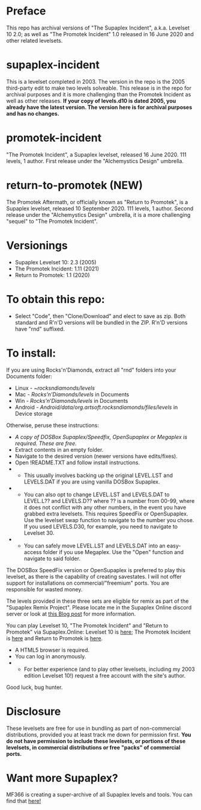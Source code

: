 # Preface
This repo has archival versions of "The Supaplex Incident", a.k.a. Levelset 10 2.0; as well as "The Promotek Incident" 1.0 released in 16 June 2020 and other related levelsets. 

# supaplex-incident
This is a levelset completed in 2003. The version in the repo is the 2005 third-party edit to make two levels solveable. This release is in the repo for archival purposes and it is more challenging than the Promotek Incident as well as other releases. **If your copy of levels.d10 is dated 2005, you already have the latest version. The version here is for archival purposes and has no changes.**

# promotek-incident
"The Promotek Incident", a Supaplex levelset, released 16 June 2020. 111 levels, 1 author. First release under the "Alchemystics Design" umbrella.

# return-to-promotek (NEW)
The Promotek Aftermath, or officially known as "Return to Promotek", is a Supaplex levelset, released 10 September 2020. 111 levels, 1 author. Second release under the "Alchemystics Design" umbrella, it is a more challenging "sequel" to "The Promotek Incident".

# Versionings
+ Supaplex Levelset 10: 2.3 (2005)
+ The Promotek Incident: 1.11 (2021)
+ Return to Promotek: 1.1 (2020)

# To obtain this repo:
* Select "Code", then "Clone/Download" and elect to save as zip. Both standard and R'n'D versions will be bundled in the ZIP. R'n'D versions have "rnd" suffixed.

# To install:
If you are using Rocks'n'Diamonds, extract all "rnd" folders into your Documents folder:
* Linux - *~rocksndiamonds/levels*
* Mac - *Rocks’n’Diamonds/levels* in Documents
* Win - *Rocks’n’Diamonds/levels* in Documents
* Android - *Android/data/org.artsoft.rocksndiamonds/files/levels* in Device storage

Otherwise, peruse these instructions:
* *A copy of DOSBox Supaplex/Speedfix, OpenSupaplex or Megaplex is required. These are free.*
* Extract contents in an empty folder.
* Navigate to the desired version (newer versions have edits/fixes).
* Open !README.TXT and follow install instructions.
* * This usually involves backing up the original LEVEL.LST and LEVELS.DAT if you are using vanilla DOSBox Supaplex.
* * You can also opt to change LEVEL.LST and LEVELS.DAT to LEVEL.L?? and LEVELS.D?? where ?? is a number from 00-99, where it does
not conflict with any other numbers, in the event you have grabbed extra levelsets. This requires SpeedFix or OpenSupaplex. Use the levelset swap function to navigate to the number you chose. If you used LEVELS.D30, for example, you need to navigate to Levelset 30.
* * You can safely move LEVEL.LST and LEVELS.DAT into an easy-access folder if you use Megaplex. Use the "Open" function and navigate to said folder.

The DOSBox SpeedFix version or OpenSupaplex is preferred to play this levelset, as there is the capability of creating savestates.
I will not offer support for installations on commercial/"freemium" ports. You are responsible for wasted money.

The levels provided in these three sets are eligible for remix as part of the "Supaplex Remix Project". Please locate me in the Supaplex Online discord server or look at [this Blog post](https://int-output.tumblr.com/post/634143070304288768/the-supaplex-remix-project) for more information.

You can play Levelset 10, "The Promotek Incident" and "Return to Promotek" via Supaplex.Online:
Levelset 10 is [here](https://www.supaplex.online/play/?levelset=levels.d10&level=1); The Promotek Incident is [here](https://www.supaplex.online/play/?levelset=AlterT_The_Promotech_Incident.D17&level=1) and Return to Promotek is [here](https://www.supaplex.online/play/?levelset=AlterT_return-to-promotek.dat&level=1).
* A HTML5 browser is required.
* You can log in anonymously.
* * For better experience (and to play other levelsets, including my 2003 edition Levelset 10!) request a free account with the site's author.

Good luck, bug hunter.

# Disclosure
These levelsets are free for use in bundling as part of non-commercial distributions, provided you at least track me down for permission first. **You do not have permission to include these levelsets, or portions of these levelsets, in commercial distributions or free "packs" of commercial ports.**

# Want more Supaplex?
MF366 is creating a super-archive of all Supaplex levels and tools. You can find that [here!](https://github.com/MF366-Coding/The-Ultimate-Supaplex-Archive)

